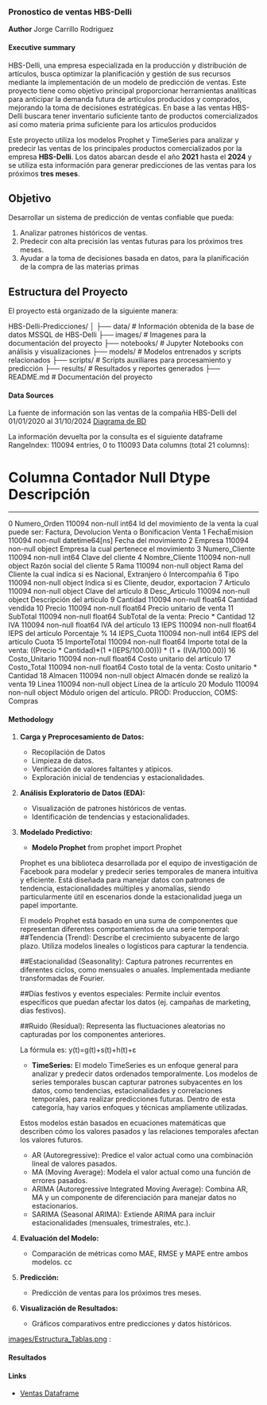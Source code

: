 ### Pronostico de ventas HBS-Delli 

**Author**
Jorge Carrillo Rodriguez

#### Executive summary
HBS-Delli, una empresa especializada en la producción y distribución de artículos, busca optimizar la planificación y gestión de sus recursos mediante la implementación de un modelo de predicción de ventas. Este proyecto tiene como objetivo principal proporcionar herramientas analíticas para anticipar la demanda futura de artículos producidos y comprados, mejorando la toma de decisiones estratégicas.
En base a las ventas HBS-Delli buscara tener inventario suficiente tanto de productos comercializados así como materia prima suficiente para los articulos producidos

Este proyecto utiliza los modelos Prophet y TimeSeries para analizar y predecir las ventas de los principales productos comercializados por la empresa **HBS-Delli**. Los datos abarcan desde el año **2021** hasta el **2024** y se utiliza esta información para generar predicciones de las ventas para los próximos **tres meses**.


## Objetivo
Desarrollar un sistema de predicción de ventas confiable que pueda:
1. Analizar patrones históricos de ventas.
2. Predecir con alta precisión las ventas futuras para los próximos tres meses.
3. Ayudar a la toma de decisiones basada en datos, para la planificación de la compra de las materias primas

## Estructura del Proyecto
El proyecto está organizado de la siguiente manera:

HBS-Delli-Predicciones/
│
├── data/                   # Información obtenida de la base de datos MSSQL de HBS-Delli
├── images/                 # Imagenes para la documentación del proyecto
├── notebooks/              # Jupyter Notebooks con análisis y visualizaciones
├── models/                 # Modelos entrenados y scripts relacionados
├── scripts/                # Scripts auxiliares para procesamiento y predicción
├── results/                # Resultados y reportes generados
├── README.md               # Documentación del proyecto


#### Data Sources
La fuente de información son las ventas de la compañia HBS-Delli del 01/01/2020 al 31/10/2024
[Diagrama de BD](images/Estructura_Tablas.png)

La información devuelta por la consulta es el siguiente dataframe
RangeIndex: 110094 entries, 0 to 110093
Data columns (total 21 columns):
 #   Columna         Contador Null    Dtype             Descripción
---  ------          --------------   -----             ---------------------------------------------------------------------------------------------------         
 0   Numero_Orden    110094 non-null  int64             Id del movimiento de la venta la cual puede ser: Factura, Devolucion Venta o Bonificacion Venta 
 1   FechaEmision    110094 non-null  datetime64[ns]    Fecha del movimiento
 2   Empresa         110094 non-null  object            Empresa la cual pertenece el movimiento
 3   Numero_Cliente  110094 non-null  int64             Clave del cliente
 4   Nombre_Cliente  110094 non-null  object            Razón social del cliente
 5   Rama            110094 non-null  object            Rama del Cliente la cual indica si es Nacional, Extranjero ó Intercompañia
 6   Tipo            110094 non-null  object            Indica si es Cliente, deudor, exportacion
 7   Articulo        110094 non-null  object            Clave del artículo
 8   Desc_Articulo   110094 non-null  object            Descripción del artículo
 9   Cantidad        110094 non-null  float64           Cantidad vendida
 10  Precio          110094 non-null  float64           Precio unitario de venta
 11  SubTotal        110094 non-null  float64           SubTotal de la venta: Precio * Cantidad
 12  IVA             110094 non-null  float64           IVA del artículo
 13  IEPS            110094 non-null  float64           IEPS del artículo Porcentaje %
 14  IEPS_Cuota      110094 non-null  int64             IEPS del artículo Cuota
 15  ImporteTotal    110094 non-null  float64           Importe total de la venta: ((Precio * Cantidad)*(1 +(IEPS/100.00))) * (1 + (IVA/100.00))
 16  Costo_Unitario  110094 non-null  float64           Costo unitario del artículo
 17  Costo_Total     110094 non-null  float64           Costo total de la venta: Costo unitario * Cantidad
 18  Almacen         110094 non-null  object            Almacén donde se realizó la venta
 19  Linea           110094 non-null  object            Línea de la artículo
 20  Modulo          110094 non-null  object            Módulo origen del artículo. PROD: Produccion, COMS: Compras

#### Methodology 

1. **Carga y Preprocesamiento de Datos:**
    - Recopilación de Datos
    - Limpieza de datos.
    - Verificación de valores faltantes y atípicos.
    - Exploración inicial de tendencias y estacionalidades.

2. **Análisis Exploratorio de Datos (EDA):**
    - Visualización de patrones históricos de ventas.
    - Identificación de tendencias y estacionalidades.

3. **Modelado Predictivo:**
    - **Modelo Prophet**
    from prophet import Prophet

    Prophet es una biblioteca desarrollada por el equipo de investigación de Facebook para modelar y predecir series temporales de manera intuitiva y eficiente. Está diseñada para manejar datos con patrones de tendencia, estacionalidades múltiples y anomalías, siendo particularmente útil en escenarios donde la estacionalidad juega un papel importante.

    El modelo Prophet está basado en una suma de componentes que representan diferentes comportamientos de una serie temporal:
    ##Tendencia (Trend):
    Describe el crecimiento subyacente de largo plazo.
    Utiliza modelos lineales o logísticos para capturar la tendencia.

    ##Estacionalidad (Seasonality):
    Captura patrones recurrentes en diferentes ciclos, como mensuales o anuales.
    Implementada mediante transformadas de Fourier.

    ##Días festivos y eventos especiales:
    Permite incluir eventos específicos que puedan afectar los datos (ej. campañas de marketing, días festivos).
    
    ##Ruido (Residual):
    Representa las fluctuaciones aleatorias no capturadas por los componentes anteriores.

    La fórmula es: y(t)=g(t)+s(t)+h(t)+ε

    - **TimeSeries:**
    El modelo TimeSeries es un enfoque general para analizar y predecir datos ordenados temporalmente. Los modelos de series temporales buscan capturar patrones subyacentes en los datos, como tendencias, estacionalidades y correlaciones temporales, para realizar predicciones futuras. Dentro de esta categoría, hay varios enfoques y técnicas ampliamente utilizadas.

    Estos modelos están basados en ecuaciones matemáticas que describen cómo los valores pasados y las relaciones temporales afectan los valores futuros.
    * AR (Autoregressive): Predice el valor actual como una combinación líneal de valores pasados.
    * MA (Moving Average): Modela el valor actual como una función de errores pasados.
    * ARIMA (Autoregressive Integrated Moving Average): Combina AR, MA y un componente de diferenciación para manejar datos no estacionarios.
    * SARIMA (Seasonal ARIMA): Extiende ARIMA para incluir estacionalidades (mensuales, trimestrales, etc.).

4. **Evaluación del Modelo:**
    - Comparación de métricas como MAE, RMSE y MAPE entre ambos modelos.
cc
5. **Predicción:**
    - Predicción de ventas para los próximos tres meses.

6. **Visualización de Resultados:**
    - Gráficos comparativos entre predicciones y datos históricos.

[images/Estructura_Tablas.png]("images/Estructura_Tablas.png")
:

#### Resultados



#### Links

- [Ventas Dataframe](data/Ventas_CapstoneProject_Agrupado.xlsx)

